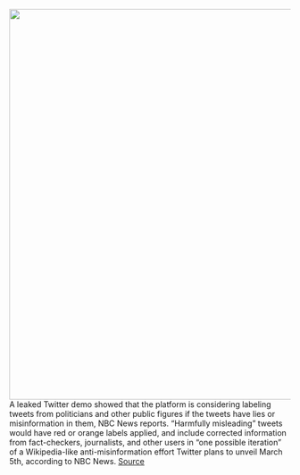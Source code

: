 <img src='https://cdn.vox-cdn.com/thumbor/93T0Ase2piQKSnsK1qTI41AWj5A=/0x0:2040x1360/1200x800/filters:focal(857x517:1183x843)/cdn.vox-cdn.com/uploads/chorus_image/image/66345787/acastro_180827_1777_0001.0.jpg' width='700px' /><br/>
A leaked Twitter demo showed that the platform is considering labeling tweets from politicians and other public figures if the tweets have lies or misinformation in them, NBC News reports. “Harmfully misleading” tweets would have red or orange labels applied, and include corrected information from fact-checkers, journalists, and other users in “one possible iteration” of a Wikipedia-like anti-misinformation effort Twitter plans to unveil March 5th, according to NBC News.
<a href='https://www.theverge.com/2020/2/20/21145827/twitter-test-misinformation-politicians-tweets'> Source <a/>